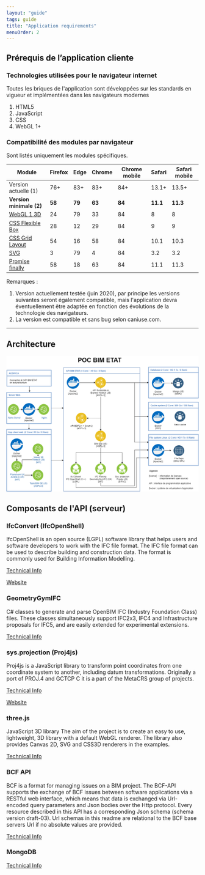 ```yaml
---
layout: "guide"
tags: guide
title: "Application requirements"
menuOrder: 2
---
```



## Prérequis de l’application cliente

### Technologies utilisées pour le navigateur internet

Toutes les briques de l'application sont développées sur les standards en vigueur et implémentées dans les navigateurs modernes

1. HTML5
2. JavaScript
3. CSS 
4. WebGL 1+

### Compatibilité des modules par navigateur

Sont listés uniquement les modules spécifiques.

| Module          | Firefox  | Edge     | Chrome   | Chrome mobile | Safari    | Safari mobile |
| --------        | -------- | -------- | -------- | --------      | --------  | --------      |
| Version actuelle (1) | 76+       | 83+       | 83+       | 84+            | 13.1+      | 13.5+          |
| **Version minimale (2)** | **58**       | **79**       | **63**       | **84**            | **11.1**      | **11.3**          |
| [WebGL 1 3D](https://caniuse.com/#feat=webgl)      | 24       | 79       | 33       | 84            | 8        | 8            |
| [CSS Flexible Box](https://caniuse.com/#feat=flexbox)| 28       | 12       | 29       | 84            | 9        | 9            |
| [CSS Grid Layout](https://caniuse.com/#feat=css-grid) | 54       | 16       | 58       | 84            | 10.1        | 10.3            |
| [SVG](https://caniuse.com/#feat=svg) | 3       | 79       | 4       | 84            | 3.2        | 3.2            |
| [Promise finally](https://caniuse.com/#feat=mdn-javascript_builtins_promise_finally) | 58       | 18       | 63       | 84            | 11.1        | 11.3            |



Remarques :
1. Version actuellement testée (juin 2020), par principe les versions suivantes seront également compatible, mais l'application devra éventuellement être adaptée en fonction des évolutions de la technologie des navigateurs.
2. La version est compatible et sans bug selon caniuse.com.


-----

## Architecture

![bim-infrastructure3.png](/images/old/bim-infrastructure5.png)


## Composants de l'API (serveur)


### IfcConvert (IfcOpenShell)

IfcOpenShell is an open source (LGPL) software library that helps users and software developers to work with the IFC file format. The IFC file format can be used to describe building and construction data. The format is commonly used for Building Information Modelling.

[Technical Info](https://github.com/IfcOpenShell/IfcOpenShell/blob/master/README.md)

[Website](http://ifcopenshell.org/index.html)


### GeometryGymIFC

C# classes to generate and parse OpenBIM IFC (Industry Foundation Class) files.
These classes simultaneously support IFC2x3, IFC4 and Infrastructure proposals for IFC5, and are easily extended for experimental extensions.

[Technical Info](https://github.com/GeometryGym/GeometryGymIFC/blob/master/README.md)


### sys.projection (Proj4js)

Proj4js is a JavaScript library to transform point coordinates from one coordinate system to another, including datum transformations. Originally a port of PROJ.4 and GCTCP C it is a part of the MetaCRS group of projects.

[Technical Info](https://github.com/proj4js/proj4js/blob/master/README.md)

[Website](http://proj4js.org)


### three.js

JavaScript 3D library
The aim of the project is to create an easy to use, lightweight, 3D library with a default WebGL renderer. The library also provides Canvas 2D, SVG and CSS3D renderers in the examples.

[Technical Info](https://github.com/mrdoob/three.js/blob/dev/README.md)

### BCF API

BCF is a format for managing issues on a BIM project. The BCF-API supports the exchange of BCF issues between software applications via a RESTful web interface, which means that data is exchanged via Url-encoded query parameters and Json bodies over the Http protocol. Every resource described in this API has a corresponding Json schema (schema version draft-03). Url schemas in this readme are relational to the BCF base servers Url if no absolute values are provided.

[Technical Info](https://github.com/buildingSMART/BCF-API/blob/release_2_1/README.md)

### MongoDB

[Technical Info](https://github.com/mongodb/mongo/blob/master/README)

